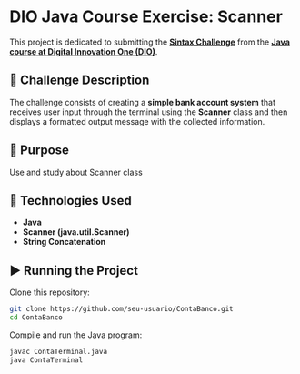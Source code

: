 # DIO Java Course Exercise: Scanner

This project is dedicated to submitting the **[Sintax Challenge](https://github.com/digitalinnovationone/trilha-java-basico/tree/main/desafios/sintaxe)** from the **[Java course at Digital Innovation One (DIO)](https://web.dio.me/)**.

## 📌 Challenge Description

The challenge consists of creating a **simple bank account system** that receives user input through the terminal using the **Scanner** class and then displays a formatted output message with the collected information.

## 🎯 Purpose

Use and study about Scanner class

## 🚀 Technologies Used

- **Java**
- **Scanner (java.util.Scanner)**
- **String Concatenation**

## ▶️ Running the Project

Clone this repository:

```sh
git clone https://github.com/seu-usuario/ContaBanco.git
cd ContaBanco
```

Compile and run the Java program:

```sh
javac ContaTerminal.java
java ContaTerminal
```
